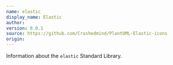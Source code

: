 ```yaml
---
name: elastic
display_name: Elastic
author: 
version: 0.0.1
source: https://github.com/Crashedmind/PlantUML-Elastic-icons
origin: 
---
```


Information about the `elastic` Standard Library.
